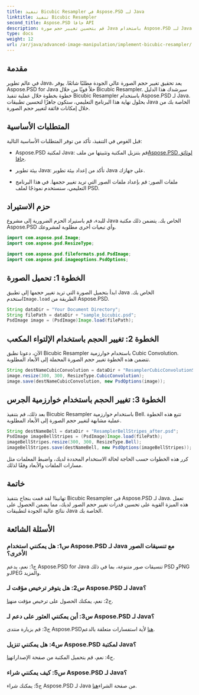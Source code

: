 ```yaml
---
title: تنفيذ Bicubic Resampler في Aspose.PSD لـ Java
linktitle: تنفيذ Bicubic Resampler
second_title: Aspose.PSD جافا API
description: قم بتحسين تغيير حجم صورة Java باستخدام Aspose.PSD لـ Java Bicubic Resampler. اتبع دليلنا خطوة بخطوة للحصول على نتائج رائعة.
type: docs
weight: 12
url: /ar/java/advanced-image-manipulation/implement-bicubic-resampler/
---
```

## مقدمة

في عالم تطوير Java، يعد تحقيق تغيير حجم الصورة عالي الجودة مطلبًا شائعًا. يوفر Aspose.PSD for Java حلاً قويًا من خلال Bicubic Resampler. سيرشدك هذا الدليل خطوة بخطوة خلال عملية تنفيذ Bicubic Resampler باستخدام Aspose.PSD لـ Java. بحلول نهاية هذا البرنامج التعليمي، ستكون جاهزًا لتحسين تطبيقات Java الخاصة بك من خلال إمكانات فائقة لتغيير حجم الصورة.

## المتطلبات الأساسية

قبل الغوص في التنفيذ، تأكد من توفر المتطلبات الأساسية التالية:

-  Aspose.PSD لمكتبة Java: قم بتنزيل المكتبة وتثبيتها من ملف[Aspose.PSD لوثائق جافا](https://reference.aspose.com/psd/java/).

- بيئة تطوير Java: تأكد من إعداد بيئة تطوير Java على جهازك.

- ملفات الصور: قم بإعداد ملفات الصور التي تريد تغيير حجمها. في هذا البرنامج التعليمي، سنستخدم نموذجًا لملف PSD.

## حزم الاستيراد

للبدء، قم باستيراد الحزم الضرورية إلى مشروع Java الخاص بك. يتضمن ذلك مكتبة Aspose.PSD وأي تبعيات أخرى مطلوبة لمشروعك.

```java
import com.aspose.psd.Image;
import com.aspose.psd.ResizeType;

import com.aspose.psd.fileformats.psd.PsdImage;
import com.aspose.psd.imageoptions.PsdOptions;
```

## الخطوة 1: تحميل الصورة

ابدأ بتحميل الصورة التي تريد تغيير حجمها إلى تطبيق Java الخاص بك. استخدم`Image.load` الطريقة من Aspose.PSD.

```java
String dataDir = "Your Document Directory";
String filePath = dataDir + "sample_bicubic.psd";
PsdImage image = (PsdImage)Image.load(filePath);
```

## الخطوة 2: تغيير الحجم باستخدام الإلتواء المكعب

الآن، دعونا نطبق Bicubic Resampler باستخدام خوارزمية Cubic Convolution. تتضمن هذه الخطوة تغيير حجم الصورة المحملة إلى الأبعاد المطلوبة.

```java
String destNameCubicConvolution = dataDir + "ResamplerCubicConvolutionStripes_after.psd";
image.resize(300, 300, ResizeType.CubicConvolution);
image.save(destNameCubicConvolution, new PsdOptions(image));
```

## الخطوة 3: تغيير الحجم باستخدام خوارزمية الجرس

بعد ذلك، قم بتنفيذ Bicubic Resampler باستخدام خوارزمية Bell. تتبع هذه الخطوة عملية مشابهة لتغيير حجم الصورة إلى الأبعاد المطلوبة.

```java
String destNameBell = dataDir + "ResamplerBellStripes_after.psd";
PsdImage imageBellStripes = (PsdImage)Image.load(filePath);
imageBellStripes.resize(300, 300, ResizeType.Bell);
imageBellStripes.save(destNameBell, new PsdOptions(imageBellStripes));
```

كرر هذه الخطوات حسب الحاجة لحالة الاستخدام المحددة لديك، واضبط المعلمات مثل مسارات الملفات والأبعاد وفقًا لذلك.

## خاتمة

تهانينا! لقد قمت بنجاح بتنفيذ Bicubic Resampler في Aspose.PSD لـ Java. تعمل هذه الميزة القوية على تحسين قدرات تغيير حجم الصور لديك، مما يضمن الحصول على نتائج عالية الجودة لتطبيقات Java الخاصة بك.

## الأسئلة الشائعة

### س1: هل يمكنني استخدام Aspose.PSD لـ Java مع تنسيقات الصور الأخرى؟

ج1: نعم، يدعم Aspose.PSD for Java تنسيقات صور متنوعة، بما في ذلك PSD وPNG وJPEG والمزيد.

### س2: هل يتوفر ترخيص مؤقت لـ Aspose.PSD لـ Java؟

 ج2: نعم، يمكنك الحصول على ترخيص مؤقت من[هنا](https://purchase.aspose.com/temporary-license/).

### س3: أين يمكنني العثور على دعم لـ Aspose.PSD لـ Java؟

 ج3: قم بزيارة منتدى Aspose.PSD[هنا](https://forum.aspose.com/c/psd/34) لأية استفسارات متعلقة بالدعم.

### س4: هل يمكنني تنزيل Aspose.PSD لمكتبة Java؟

 ج4: نعم، قم بتحميل المكتبة من صفحة الإصدارات[هنا](https://releases.aspose.com/psd/java/).

### س5: كيف يمكنني شراء Aspose.PSD لـ Java؟

 ج5: يمكنك شراء Aspose.PSD لـ Java من صفحة الشراء[هنا](https://purchase.aspose.com/buy).